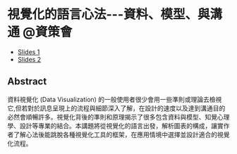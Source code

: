 # 視覺化的語言心法---資料、模型、與溝通 @資策會

- [Slides 1](https://leoluyi.github.io/viz_lang_iii_2018/viz_lang_iii_talk_2018.pdf)
- [Slides 2](https://leoluyi.github.io/viz_lang_iii_2018/)

## Abstract

資料視覺化 (Data Visualization) 的一般使用者很少會用一些準則或理論去檢視它,但若對於訊息呈現上的流程與細節深入了解，在設計的速度以及達到溝通目的必然會順暢許多。視覺化背後的準則和原理揭示了很多包含資料與模型、知覺心理學、設計等專業的結合。本講題將從視覺化的語言出發，解析圖表的構成，讓實作者了解心法後能跳脫各種視覺化工具的框架，在應用情境中選擇並設計適合的視覺化流程。
